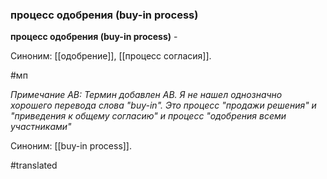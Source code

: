 ### процесс одобрения (buy-in process)

**процесс одобрения (buy-in process)** -

Синоним: [[одобрение]], [[процесс согласия]].

#мп

*Примечание АВ: Термин добавлен АВ. Я не нашел однозначно хорошего перевода слова "buy-in". Это процесс "продажи решения" и "приведения к общему согласию" и процесс "одобрения всеми участниками"*

Синоним: [[buy-in process]].

#translated
